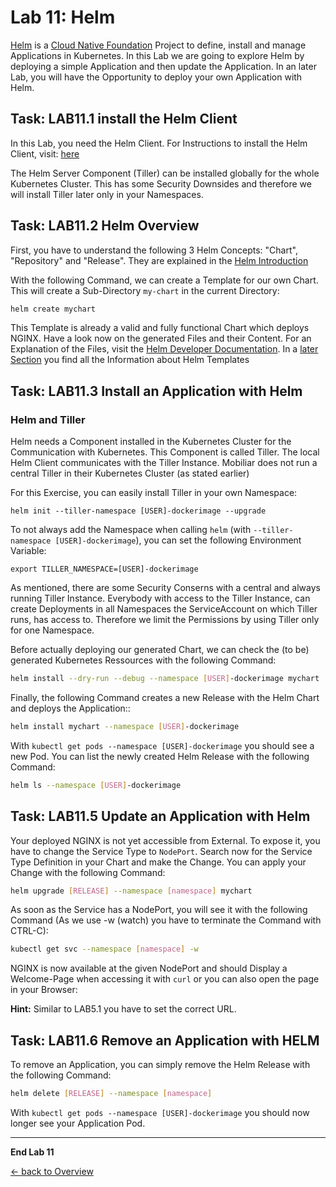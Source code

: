 # Lab 11: Helm

[Helm](https://github.com/helm/helm) is a [Cloud Native Foundation](https://www.cncf.io/) Project to define, install and manage Applications in Kubernetes.
In this Lab we are going to explore Helm by deploying a simple Application and then update the Application.
In an later Lab, you will have the Opportunity to deploy your own Application with Helm.

## Task: LAB11.1 install the Helm Client

In this Lab, you need the Helm Client. For Instructions to install the Helm Client, visit:
[here](https://docs.helm.sh/using_helm/#installing-the-helm-client)

The Helm Server Component (Tiller) can be installed globally for the whole Kubernetes Cluster. This has some Security Downsides and therefore we will install Tiller later only in your Namespaces.

## Task: LAB11.2 Helm Overview

First, you have to understand the following 3 Helm Concepts: "Chart", "Repository" and "Release".
They are explained in the [Helm Introduction](https://docs.helm.sh/using_helm/#three-big-concepts)

With the following Command, we can create a Template for our own Chart. This will create a Sub-Directory `my-chart` in the current Directory:

```sh
helm create mychart
```

This Template is already a valid and fully functional Chart which deploys NGINX.
Have a look now on the generated Files and their Content.
For an Explanation of the Files, visit the [Helm Developer Documentation](https://docs.helm.sh/developing_charts/#the-chart-file-structure).
In a [later Section](https://docs.helm.sh/developing_charts/#templates-and-values) you find all the Information about Helm Templates


## Task: LAB11.3 Install an Application with Helm

### Helm and Tiller

Helm needs a Component installed in the Kubernetes Cluster for the Communication with Kubernetes. This Component is called Tiller. The local Helm Client communicates with the Tiller Instance. Mobiliar does not run a central Tiller in their Kubernetes Cluster (as stated earlier)

For this Exercise, you can easily install Tiller in your own Namespace:

```
helm init --tiller-namespace [USER]-dockerimage --upgrade
```

To not always add the Namespace when calling `helm` (with `--tiller-namespace [USER]-dockerimage`), you can set the following Environment Variable:

```
export TILLER_NAMESPACE=[USER]-dockerimage
```

As mentioned, there are some Security Conserns with a central and always running Tiller Instance. Everybody with access to the Tiller Instance, can create Deployments in all Namespaces the ServiceAccount on which Tiller runs, has access to. Therefore we limit the Permissions by using Tiller only for one Namespace.


Before actually deploying our generated Chart, we can check the (to be) generated Kubernetes Ressources with the following Command:

```sh
helm install --dry-run --debug --namespace [USER]-dockerimage mychart
```

Finally, the following Command creates a new Release with the Helm Chart and deploys the Application::
```sh
helm install mychart --namespace [USER]-dockerimage
```

With `kubectl get pods --namespace [USER]-dockerimage` you should see a new Pod. You can list the newly created Helm Release with the following Command:

```sh
helm ls --namespace [USER]-dockerimage
```

## Task: LAB11.5 Update an Application with Helm

Your deployed NGINX is not yet accessible from External. To expose it, you have to change the Service Type to `NodePort`.
Search now for the Service Type Definition in your Chart and make the Change.
You can apply your Change with the following Command:


```sh
helm upgrade [RELEASE] --namespace [namespace] mychart
```

As soon as the Service has a NodePort, you will see it with the following Command (As we use -w (watch) you have to terminate the Command with CTRL-C):


```sh
kubectl get svc --namespace [namespace] -w
```


NGINX is now available at the given NodePort and should Display a Welcome-Page when accessing it with `curl` or you can also open the page in your Browser:

**Hint:** Similar to LAB5.1 you have to set the correct URL.

## Task: LAB11.6 Remove an Application with HELM

To remove an Application, you can simply remove the Helm Release with the following Command:


```sh
helm delete [RELEASE] --namespace [namespace]
```

With `kubectl get pods --namespace [USER]-dockerimage` you should now longer see your Application Pod.

---

**End Lab 11**

[← back to Overview](../README.md)
